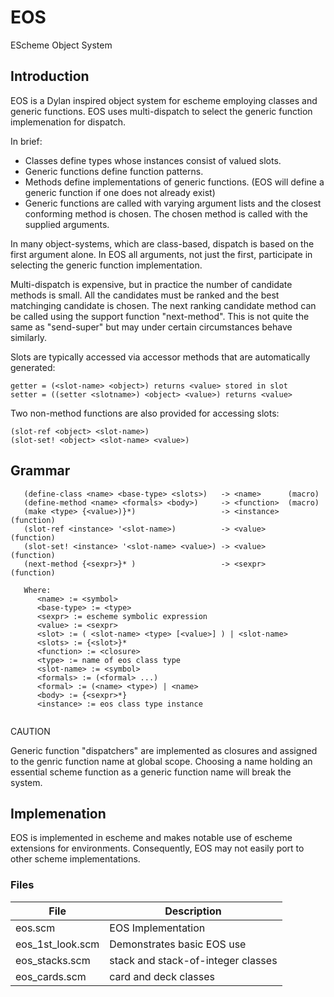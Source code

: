 EOS
===

EScheme Object System

## Introduction

EOS is a Dylan inspired object system for escheme employing classes and generic 
functions. EOS uses multi-dispatch to select the generic function implemenation
for dispatch. 

In brief:

+ Classes define types whose instances consist of valued slots.
+ Generic functions define function patterns.
+ Methods define implementations of generic functions. 
    (EOS will define a generic function if one does not
    already exist)
+ Generic functions are called with varying argument lists
    and the closest conforming method is chosen.
    The chosen method is called with the supplied arguments.

In many object-systems, which are class-based, dispatch is based on the 
first argument alone. In EOS all arguments, not just the first, participate 
in selecting the generic function implementation. 

Multi-dispatch is expensive, but in practice the number of candidate methods
is small. All the candidates must be ranked and the best matchinging candidate
is chosen.  The next ranking candidate method can be called using the 
support function "next-method". This is not quite the same as "send-super" 
but may under certain circumstances behave similarly.

Slots are typically accessed via accessor methods that are automatically
generated:
```
getter = (<slot-name> <object>) returns <value> stored in slot
setter = ((setter <slotname>) <object> <value>) returns <value>
```

Two non-method functions are also provided for accessing slots:
```
(slot-ref <object> <slot-name>)
(slot-set! <object> <slot-name> <value>)
```

## Grammar

```
   (define-class <name> <base-type> <slots>)   -> <name>      (macro)  
   (define-method <name> <formals> <body>)     -> <function>  (macro)
   (make <type> {<value>)}*)                   -> <instance>  (function)   
   (slot-ref <instance> '<slot-name>)          -> <value>     (function)
   (slot-set! <instance> '<slot-name> <value>) -> <value>     (function)
   (next-method {<sexpr>}* )                   -> <sexpr>     (function)

   Where:
      <name> := <symbol>
      <base-type> := <type> 
      <sexpr> := escheme symbolic expression
      <value> := <sexpr>
      <slot> := ( <slot-name> <type> [<value>] ) | <slot-name>
      <slots> := {<slot>}*
      <function> := <closure>
      <type> := name of eos class type
      <slot-name> := <symbol>
      <formals> := (<formal> ...)
      <formal> := (<name> <type>) | <name>
      <body> := {<sexpr>*}
      <instance> := eos class type instance
    
```

CAUTION

Generic function "dispatchers" are implemented as closures and assigned to the
genric function name at global scope. Choosing a name holding an essential 
scheme function as a generic function name will break the system.

## Implemenation

EOS is implemented in escheme and makes notable use of escheme extensions 
for environments. Consequently, EOS may not easily port to other scheme
implementations.

### Files

| File | Description |
| ---- | ----------- |
| eos.scm              | EOS Implementation | 
| eos_1st_look.scm     | Demonstrates basic EOS use | 
| eos_stacks.scm       | stack and stack-of-integer classes | 
| eos_cards.scm        | card and deck classes | 
 

